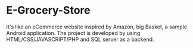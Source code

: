 # E-Grocery-Store
It's like an eCommerce website inspired by Amazon, big Basket, a sample Android application. 
The project is developed by using HTML/CSS/JAVASCRIPT/PHP and SQL server as a backend.

